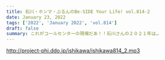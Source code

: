 ```yaml
---
title: 石川・ホンマ・ぶるんのBe-SIDE Your Life! vol.814-2
date: January 23, 2022
tags: ['2022', 'January 2022', 'vol.814']
draft: false
summary: これがコールセンターの現場だあ！！石川さんの２０２１年は…
---
```


http://project-phi.ddo.jp/ishikawa/ishikawa814_2.mp3